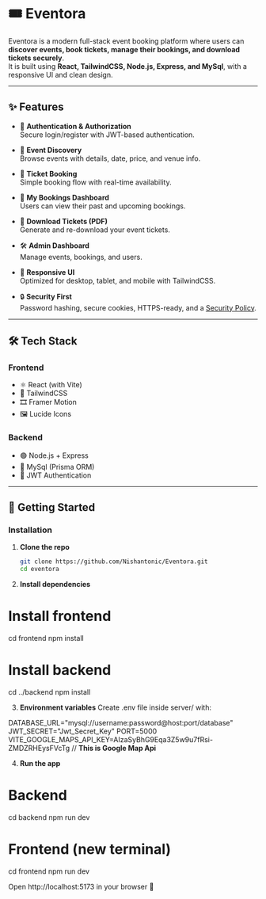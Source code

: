 # 🎟️ Eventora

Eventora is a modern full-stack event booking platform where users can **discover events, book tickets, manage their bookings, and download tickets securely**.  
It is built using **React, TailwindCSS, Node.js, Express, and MySql**, with a responsive UI and clean design.

---

## ✨ Features

- 🔐 **Authentication & Authorization**  
  Secure login/register with JWT-based authentication.

- 🎉 **Event Discovery**  
  Browse events with details, date, price, and venue info.

- 🛒 **Ticket Booking**  
  Simple booking flow with real-time availability.

- 📂 **My Bookings Dashboard**  
  Users can view their past and upcoming bookings.

- 📄 **Download Tickets (PDF)**  
  Generate and re-download your event tickets.

- 🛠️ **Admin Dashboard**  
  Manage events, bookings, and users.

- 📱 **Responsive UI**  
  Optimized for desktop, tablet, and mobile with TailwindCSS.

- 🔒 **Security First**  
  Password hashing, secure cookies, HTTPS-ready, and a [Security Policy](./src/pages/SecurityPolicy.jsx).

---

## 🛠️ Tech Stack

### Frontend
- ⚛️ React (with Vite)
- 🎨 TailwindCSS
- 🎞️ Framer Motion
- 🖼️ Lucide Icons

### Backend
- 🟢 Node.js + Express
- 🍃 MySql (Prisma ORM)
- 🔑 JWT Authentication

---

## 🚀 Getting Started

### Installation

1. **Clone the repo**
   ```bash
   git clone https://github.com/Nishantonic/Eventora.git
   cd eventora

2. **Install dependencies**

# Install frontend
cd frontend
npm install

# Install backend
cd ../backend
npm install


3. **Environment variables**
Create .env file inside server/ with:

DATABASE_URL="mysql://username:password@host:port/database"
JWT_SECRET="Jwt_Secret_Key"
PORT=5000
VITE_GOOGLE_MAPS_API_KEY=AIzaSyBhG9Eqa3Z5w9u7fRsi-ZMDZRHEysFVcTg // **This is Google Map Api**


4. **Run the app**

# Backend
cd backend
npm run dev

# Frontend (new terminal)
cd frontend
npm run dev


Open http://localhost:5173
 in your browser 🎉

